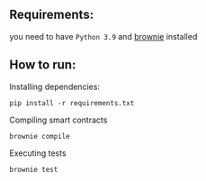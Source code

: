 ## Requirements:
you need to have `Python 3.9` and [brownie](https://eth-brownie.readthedocs.io/en/stable/install.html) installed


## How to run:
Installing dependencies:
```
pip install -r requirements.txt
```

Compiling smart contracts
```
brownie compile
```

Executing tests
```
brownie test
```



